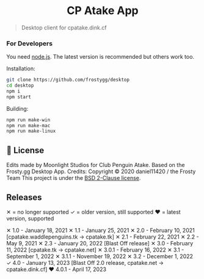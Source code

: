 <h1 align="center">
CP Atake App</h1>

> Desktop client for cpatake.dink.cf


### For Developers
You need [node.js](https://nodejs.org). The latest version is recommended but others work too.

Installation:
```sh
git clone https://github.com/frostygg/desktop
cd desktop
npm i
npm start
```
Building:
```sh
npm run make-win
npm run make-mac
npm run make-linux
```

## 📝 License
Edits made by Moonlight Studios for Club Penguin Atake.
Based on the Frosty.gg Desktop App. Credits:
Copyright © 2020 daniel11420 / the Frosty Team
This project is under the [BSD 2-Clause license](https://github.com/frostygg/desktop/blob/master/LICENSE).

## Releases
✕ = no longer supported
✓ = older version, still supported
❤️ = latest version, supported

✕ 1.0 - January 18, 2021
✕ 1.1 - January 25, 2021
✕ 2.0 - February 10, 2021 [cpatake.waddlepenguins.tk -> cpatake.tk]
✕ 2.1 - February 22, 2021
✕ 2.2 - May 9, 2021
✕ 2.3 - January 20, 2022 [Blast Off release]
✕ 3.0 - February 11, 2022 [cpatake.tk -> cpatake.net]
✕ 3.0.1 - February 16, 2022
✕ 3.1 - September 1, 2022
✕ 3.1.1 - November 19, 2022
✕ 3.2 - December 1, 2022
✓ 4.0 - January 13, 2023 [Blast Off 2.0 release, cpatake.net -> cpatake.dink.cf]
❤️ 4.0.1 - April 17, 2023